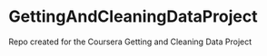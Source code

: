 GettingAndCleaningDataProject
=============================

Repo created for the Coursera Getting and Cleaning Data Project
